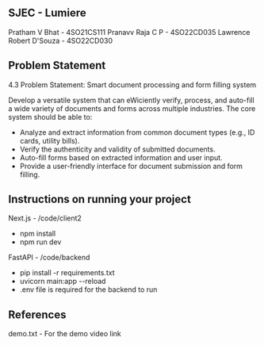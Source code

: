 ## SJEC - Lumiere

Pratham V Bhat - 4SO21CS111
Pranavv Raja C P - 4SO22CD035
Lawrence Robert D'Souza - 4SO22CD030

## Problem Statement

4.3 Problem Statement: Smart document processing and form filling
system

Develop a versatile system that can eWiciently verify, process, and auto-fill a wide variety of
documents and forms across multiple industries. The core system should be able to:

* Analyze and extract information from common document types (e.g., ID cards, utility
bills).
* Verify the authenticity and validity of submitted documents.
* Auto-fill forms based on extracted information and user input.
* Provide a user-friendly interface for document submission and form filling.

## Instructions on running your project

Next.js - /code/client2

- npm install
- npm run dev

FastAPI - /code/backend

- pip install -r requirements.txt
- uvicorn main:app --reload
- .env file is required for the backend to run

## References

demo.txt - For the demo video link